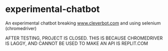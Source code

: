 # experimental-chatbot
An experimental chatbot breaking www.cleverbot.com and using selenium (chromedriver)


AFTER TESTING, PROJECT IS CLOSED. THIS IS BECAUSE CHROMEDRIVER IS LAGGY, AND CANNOT BE USED TO MAKE AN API IS REPLIT.COM
